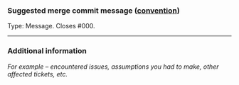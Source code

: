 ### Suggested merge commit message ([convention](https://github.com/ckeditor/ckeditor5-design/wiki/Git-commit-message-convention))

Type: Message. Closes #000.

---

### Additional information

_For example – encountered issues, assumptions you had to make, other affected tickets, etc._
